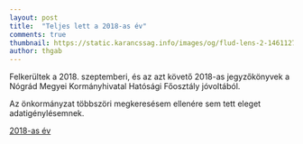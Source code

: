 ```yaml
---
layout: post
title:  "Teljes lett a 2018-as év"
comments: true
thumbnail: https://static.karancssag.info/images/og/flud-lens-2-1461127.jpg
author: thgab
---
```


Felkerültek a 2018. szeptemberi, és az azt követő 2018-as jegyzőkönyvek a
Nógrád Megyei Kormányhivatal Hatósági Főosztály jóvoltából.
<!--more-->
Az önkormányzat többszöri megkeresésem ellenére sem tett eleget adatigénylésemnek.

[2018-as év][1]

[1]:/download/jegyzokonyvek/2018/
